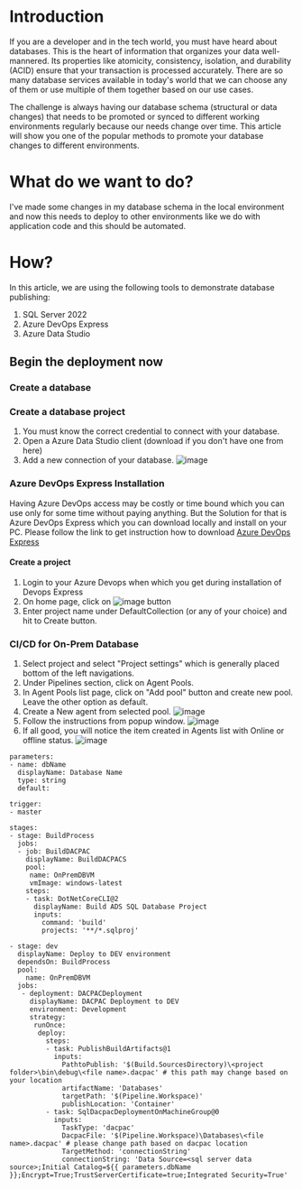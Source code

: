 # Introduction
If you are a developer and in the tech world, you must have heard about databases. This is the heart of information that organizes your data well-mannered. Its properties like atomicity, consistency, isolation, and durability (ACID) ensure that your transaction is processed accurately.
There are so many database services available in today's world that we can choose any of them or use multiple of them together based on our use cases. 

The challenge is always having our database schema (structural or data changes) that needs to be promoted or synced to different working environments regularly because our needs change over time. This article will show you one of the popular methods to promote your database changes to different environments.

# What do we want to do?
I've made some changes in my database schema in the local environment and now this needs to deploy to other environments like we do with application code and this should be automated.

# How?
In this article, we are using the following tools to demonstrate database publishing:
1. SQL Server 2022
2. Azure DevOps Express
3. Azure Data Studio
   
## Begin the deployment now

### Create a database

### Create a database project
1. You must know the correct credential to connect with your database.
2. Open a Azure Data Studio client (download if you don't have one from here)
3. Add a new connection of your database.
  ![image](https://github.com/rajeesing/StraightToBusiness/assets/7796293/b609082f-86ff-4eac-b8f2-22f08421d1da)

### Azure DevOps Express Installation
Having Azure DevOps access may be costly or time bound which you can use only for some time without paying anything. But the Solution for that is Azure DevOps Express which you can download locally and install on your PC. Please follow the link to get instruction how to download [Azure DevOps Express](https://learn.microsoft.com/en-us/azure/devops/server/download/azuredevopsserver?view=azure-devops)

#### Create a project
1. Login to your Azure Devops when which you get during installation of Devops Express
2. On home page, click on ![image](https://github.com/rajeesing/StraightToBusiness/assets/7796293/75c233ce-88de-4af1-9abe-b3b67a6ba994) button
3. Enter project name under DefaultCollection (or any of your choice) and hit to Create button.

### CI/CD for On-Prem Database
1. Select project and select "Project settings" which is generally placed bottom of the left navigations.
5. Under Pipelines section, click on Agent Pools.
6. In Agent Pools list page, click on "Add pool" button and create new pool. Leave the other option as default.
7. Create a New agent from selected pool.
   ![image](https://github.com/rajeesing/StraightToBusiness/assets/7796293/e638729e-6b2f-4baa-8a86-074905090d8d)
8. Follow the instructions from popup window.
![image](https://github.com/rajeesing/StraightToBusiness/assets/7796293/2ec1f13b-702f-432b-bf1f-0e0324a7a8bb)
9. If all good, you will notice the item created in Agents list with Online or offline status.
   ![image](https://github.com/rajeesing/StraightToBusiness/assets/7796293/478d3ff1-3d6a-40e9-b99e-c08756021521)




```
parameters:
- name: dbName
  displayName: Database Name
  type: string
  default: 

trigger:
- master

stages:
- stage: BuildProcess
  jobs:
  - job: BuildDACPAC
    displayName: BuildDACPACS
    pool:
     name: OnPremDBVM
     vmImage: windows-latest
    steps:
    - task: DotNetCoreCLI@2
      displayName: Build ADS SQL Database Project
      inputs:
        command: 'build'
        projects: '**/*.sqlproj'
    
- stage: dev
  displayName: Deploy to DEV environment
  dependsOn: BuildProcess
  pool:
    name: OnPremDBVM
  jobs:
   - deployment: DACPACDeployment
     displayName: DACPAC Deployment to DEV
     environment: Development
     strategy:
      runOnce:
       deploy:
         steps:
         - task: PublishBuildArtifacts@1
           inputs:
             PathtoPublish: '$(Build.SourcesDirectory)\<project folder>\bin\debug\<file name>.dacpac' # this path may change based on your location
             artifactName: 'Databases'
             targetPath: '$(Pipeline.Workspace)'
             publishLocation: 'Container'
         - task: SqlDacpacDeploymentOnMachineGroup@0
           inputs:
             TaskType: 'dacpac'
             DacpacFile: '$(Pipeline.Workspace)\Databases\<file name>.dacpac' # please change path based on dacpac location
             TargetMethod: 'connectionString'
             connectionString: 'Data Source=<sql server data source>;Initial Catalog=${{ parameters.dbName }};Encrypt=True;TrustServerCertificate=true;Integrated Security=True'
```


